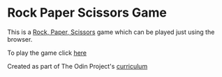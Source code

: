 # Rock Paper Scissors Game

This is a [Rock, Paper, Scissors](https://en.wikipedia.org/wiki/Rock%E2%80%93paper%E2%80%93scissors) game which can be played just using the browser.

To play the game click [here](https://shourov1.github.io/Rock-Paper-Scissors/)

Created as part of The Odin Project's [curriculum](https://www.theodinproject.com/courses/web-development-101/lessons/rock-paper-scissors)
